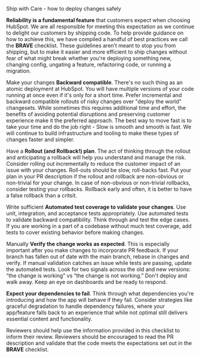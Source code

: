 Ship with Care - how to deploy changes safely

**Reliability is a fundamental feature** that customers expect when choosing HubSpot. We are all responsible for meeting this expectation as we continue to delight our customers by shipping code. To help provide guidance on how to achieve this, we have compiled a handful of best practices we call the **BRAVE** checklist. These guidelines aren’t meant to stop you from shipping, but to make it easier and more efficient to ship changes without fear of what might break whether you're deploying something new, changing config, ungating a feature, refactoring code, or running a migration.

Make your changes **Backward compatible**. There's no such thing as an atomic deployment at HubSpot. You will have multiple versions of your code running at once even if it's only for a short time. Prefer incremental and backward compatible rollouts of risky changes over "deploy the world" changesets. While sometimes this requires additional time and effort, the benefits of avoiding potential disruptions and preserving customer experience make it the preferred approach. The best way to move fast is to take your time and do the job right - Slow is smooth and smooth is fast. We will continue to build infrastructure and tooling to make these types of changes faster and simpler.

Have a **Rollout (and Rollback!) plan**. The act of thinking through the rollout and anticipating a rollback will help you understand and manage the risk. Consider rolling out incrementally to reduce the customer impact of an issue with your changes. Roll-outs should be slow, roll-backs fast. Put your plan in your PR description if the rollout and rollback are non-obvious or non-trivial for your change. In case of non-obvious or non-trivial rollbacks, consider testing your rollbacks. Rollback early and often, it is better to have a false rollback than a critsit.

Write sufficient **Automated test coverage to validate your changes**. Use unit, integration, and acceptance tests appropriately. Use automated tests to validate backward compatibility. Think through and test the edge cases. If you are working in a part of a codebase without much test coverage, add tests to cover existing behavior before making changes.

Manually **Verify the change works as expected**. This is especially important after you make changes to incorporate PR feedback. If your branch has fallen out of date with the main branch, rebase in changes and verify. If manual validation catches an issue while tests are passing, update the automated tests. Look for two signals across the old and new versions: “the change is working” vs “the change is not working.” Don't deploy and walk away. Keep an eye on dashboards and be ready to respond.

**Expect your dependencies to fail**. Think through what dependencies you're introducing and how the app will behave if they fail. Consider strategies like graceful degradation to handle dependency failures, where your app/feature falls back to an experience that while not optimal still delivers essential content and functionality.

Reviewers should help use the information provided in this checklist to inform their review. Reviewers should be encouraged to read the PR description and validate that the code meets the expectations set out in the **BRAVE** checklist.

